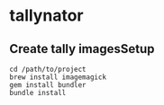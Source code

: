 tallynator
==========

Create tally imagesSetup
-----

	cd /path/to/project
	brew install imagemagick
	gem install bundler
	bundle install
